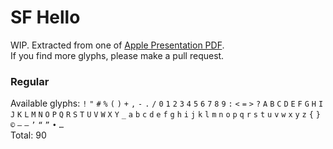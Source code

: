 # SF Hello
WIP. Extracted from one of [Apple Presentation PDF](https://www.slideshare.net/gliyao/kkbox-wwdc17-uikit-qq).  
If you find more glyphs, please make a pull request.

### Regular
Available glyphs: `!` `"` `#` `%` `(` `)` `+` `,` `-` `.` `/` `0` `1` `2` `3` `4` `5` `6` `7` `8` `9` `:` `<` `=` `>` `?` `A` `B` `C` `D` `E` `F` `G` `H` `I` `J` `K` `L` `M` `N` `O` `P` `Q` `R` `S` `T` `U` `V` `W` `X` `Y` `_` `a` `b` `c` `d` `e` `f` `g` `h` `i` `j` `k` `l` `m` `n` `o` `p` `q` `r` `s` `t` `u` `v` `w` `x` `y` `z` `{` `}` `©` `–` `—` `’` `“` `”` `•` `…`  
Total: 90
